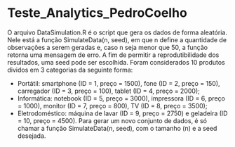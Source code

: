 # Teste_Analytics_PedroCoelho

O arquivo DataSimulation.R é o script que gera os dados de forma aleatória. Nele está a função SimulateData(n, seed), em que n define a quantidade de observações a serem geradas e, caso n seja menor que 50, a função retorna uma mensagem de erro. A fim de permitir a reprodutibilidade dos resultados, uma seed pode ser escolhida.
Foram considerados 10 produtos dividos em 3 categorias da seguinte forma:
- Portátil: smartphone (ID = 1, preço = 1500), fone (ID = 2, preço = 150), carregador (ID = 3, preço = 100), tablet (ID = 4, preço = 2000);
- Informática: notebook (ID = 5, preço = 3000), impressora (ID = 6, preço = 1000), monitor (ID =  7, preço = 800), TV (ID = 8, preço = 3500);
- Eletrodoméstico: máquina de lavar (ID = 9, preço = 2750) e geladeira (ID = 10, preço = 4500).
Para gerar um novo conjunto de dados, é só chamar a função SimulateData(n, seed), com o tamanho (n) e a seed desejada.
